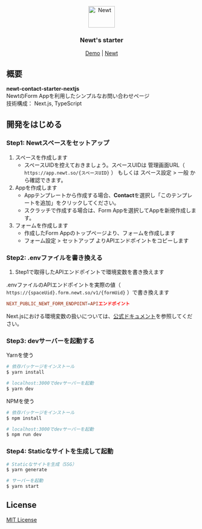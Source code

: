 <p align="center">
  <a href="https://www.newt.so/">
    <img src="https://user-images.githubusercontent.com/3859812/155490725-80ed1f06-996e-407f-8f63-fd54f0acaf14.svg" alt="Newt" width="70" height="57" />
  </a>
</p>
<h3 align="center">
Newt's starter
</h3>
<p align="center">
  <a href="https://demo-newt-contact-starter-nextjs.vercel.app/">Demo</a> | <a href="https://www.newt.so/">Newt</a>
</p>

## 概要

**newt-contact-starter-nextjs**
<br />NewtのForm Appを利用したシンプルなお問い合わせページ
<br />技術構成： Next.js, TypeScript

## 開発をはじめる

### Step1: Newtスペースをセットアップ

1. スペースを作成します
    - スペースUIDを控えておきましょう。スペースUIDは 管理画面URL（ `https://app.newt.so/{スペースUID}` ） もしくは スペース設定 > 一般 から確認できます。
2. Appを作成します
    - Appテンプレートから作成する場合、**Contact**を選択し「このテンプレートを追加」をクリックしてください。
    - スクラッチで作成する場合は、Form Appを選択してAppを新規作成します。
3. フォームを作成します
    - 作成したForm Appのトップページより、フォームを作成します
    - フォーム設定 > セットアップ よりAPIエンドポイントをコピーします

### Step2: .envファイルを書き換える

1. Step1で取得したAPIエンドポイントで環境変数を書き換えます

.envファイルのAPIエンドポイントを実際の値（ `https://{spaceUid}.form.newt.so/v1/{formUid}` ）で書き換えます
```conf
NEXT_PUBLIC_NEWT_FORM_ENDPOINT=APIエンドポイント

```
Next.jsにおける環境変数の扱いについては、[公式ドキュメント](https://nextjs.org/docs/basic-features/environment-variables)を参照してください。

### Step3: devサーバーを起動する

Yarnを使う

```bash
# 依存パッケージをインストール
$ yarn install

# localhost:3000でdevサーバーを起動
$ yarn dev
```

NPMを使う

```bash
# 依存パッケージをインストール
$ npm install

# localhost:3000でdevサーバーを起動
$ npm run dev
```

### Step4: Staticなサイトを生成して起動

```bash
# Staticなサイトを生成（SSG）
$ yarn generate

# サーバーを起動
$ yarn start
```

## License

[MIT License](https://github.com/Newt-Inc/newt-contact-starter-nextjs/blob/main/LICENSE)
